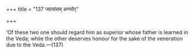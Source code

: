 +++
title = "137 ज्यायांसम् अनयोर्"

+++

‘Of these two one should regard him as superior whose father is learned in the Veda; while the other deserves honour for the sake of the veneration due to the Veda.—(137)